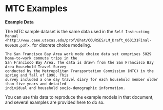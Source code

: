 
# MTC Examples

**Example Data**

The MTC sample dataset is the same data used in the
`Self Instructing Manual <http://www.caee.utexas.edu/prof/Bhat/COURSES/LM_Draft_060131Final-060630.pdf>`_
for discrete choice modeling.

```{note}
The San Francisco Bay Area work mode choice data set comprises 5029 home-to-work commute trips in the
San Francisco Bay Area. The data is drawn from the San Francisco Bay Area Household Travel Survey
conducted by the Metropolitan Transportation Commission (MTC) in the spring and fall of 1990. This
survey included a one day travel diary for each household member older than five years and detailed
individual and household socio-demographic information.
```

You can use this data to reproduce the example models in that
document, and several examples are provided here to do so.

```{tableofcontents}
```
